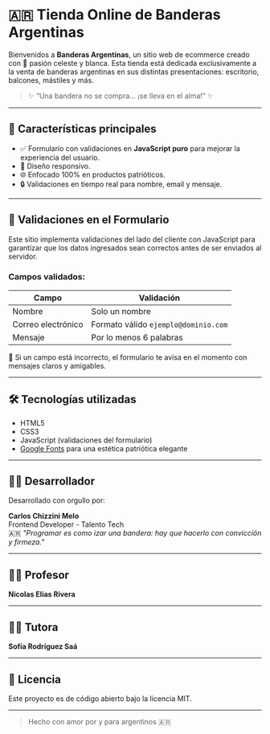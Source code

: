 # 🇦🇷 Tienda Online de Banderas Argentinas

Bienvenidos a **Banderas Argentinas**, un sitio web de ecommerce creado con 💙 pasión celeste y blanca. Esta tienda está dedicada exclusivamente a la venta de banderas argentinas en sus distintas presentaciones: escritorio, balcones, mástiles y más.

> ✨ “Una bandera no se compra... ¡se lleva en el alma!” ✨

---

## 🎯 Características principales

- ✅ Formulario con validaciones en **JavaScript puro** para mejorar la experiencia del usuario.
- 📱 Diseño responsivo.
- 🌐 Enfocado 100% en productos patrióticos.
- 🔒 Validaciones en tiempo real para nombre, email y mensaje.

---

## 🧠 Validaciones en el Formulario

Este sitio implementa validaciones del lado del cliente con JavaScript para garantizar que los datos ingresados sean correctos antes de ser enviados al servidor.

### Campos validados:

| Campo              | Validación                                       |
|--------------------|--------------------------------------------------|
| Nombre             | Solo un nombre                                   |
| Correo electrónico | Formato válido `ejemplo@dominio.com`             |
| Mensaje            | Por lo menos 6 palabras                          |


📌 Si un campo está incorrecto, el formulario te avisa en el momento con mensajes claros y amigables.

---

## 🛠️ Tecnologías utilizadas

- HTML5
- CSS3
- JavaScript (validaciones del formulario)
- [Google Fonts](https://fonts.google.com/) para una estética patriótica elegante

---

## 🧑‍💻 Desarrollador

Desarrollado con orgullo por:

**Carlos Chizzini Melo**  
Frontend Developer - Talento Tech  
🇦🇷 *"Programar es como izar una bandera: hay que hacerlo con convicción y firmeza."*

---

## 🧑‍💻 Profesor

**Nicolas Elias Rivera**  

---

## 🧑‍💻 Tutora

**Sofía Rodríguez Saá**

---

## 📄 Licencia

Este proyecto es de código abierto bajo la licencia MIT.

---

> Hecho con amor por y para argentinos 🇦🇷
